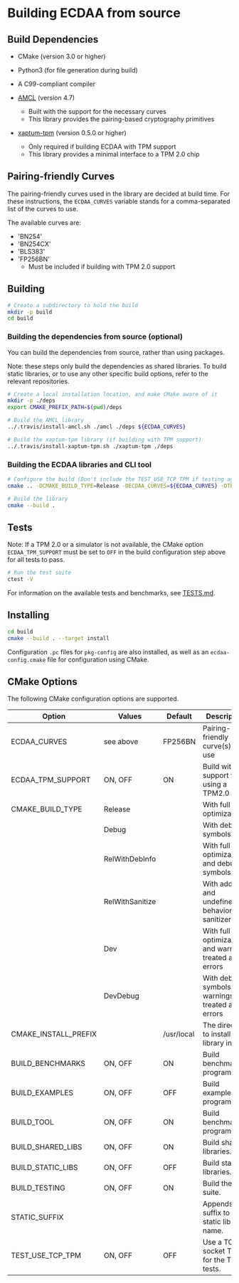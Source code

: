 # Building ECDAA from source

## Build Dependencies

* CMake (version 3.0 or higher)
* Python3 (for file generation during build)
* A C99-compliant compiler

* [AMCL](https://github.com/xaptum/amcl) (version 4.7)
  * Built with the support for the necessary curves
  * This library provides the pairing-based cryptography primitives
* [xaptum-tpm](https://github.com/xaptum/xaptum-tpm) (version 0.5.0 or higher)
  * Only required if building ECDAA with TPM support
  * This library provides a minimal interface to a TPM 2.0 chip

## Pairing-friendly Curves

The pairing-friendly curves used in the library are decided at build time.
For these instructions, the `ECDAA_CURVES` variable stands for
a comma-separated list of the curves to use.

The available curves are:
- 'BN254'
- 'BN254CX'
- 'BLS383'
- 'FP256BN'
  - Must be included if building with TPM 2.0 support

## Building

```bash
# Create a subdirectory to hold the build
mkdir -p build
cd build
```

### Building the dependencies from source (optional)

You can build the dependencies from source, rather than using packages.

Note: these steps only build the dependencies as shared libraries.
To build static libraries, or to use any other specific build options,
refer to the relevant repositories.

```bash
# Create a local installation location, and make CMake aware of it
mkdir -p ./deps
export CMAKE_PREFIX_PATH=$(pwd)/deps

# Build the AMCL library
../.travis/install-amcl.sh ./amcl ./deps ${ECDAA_CURVES}

# Build the xaptum-tpm library (if building with TPM support)
../.travis/install-xaptum-tpm.sh ./xaptum-tpm ./deps
```

### Building the ECDAA libraries and CLI tool

```bash
# Configure the build (Don't include the TEST_USE_TCP_TPM if testing against a physical TPM)
cmake .. -DCMAKE_BUILD_TYPE=Release -DECDAA_CURVES=${ECDAA_CURVES} -DTEST_USE_TCP_TPM=ON

# Build the library
cmake --build .
```

## Tests

Note: If a TPM 2.0 or a simulator is not available, the CMake option
`ECDAA_TPM_SUPPORT` must be set to `OFF` in the build configuration step above
for all tests to pass.

```bash
# Run the test suite
ctest -V
```

For information on the available tests and benchmarks, see [TESTS.md](TESTS.md).

## Installing

```bash
cd build
cmake --build . --target install
```

Configuration `.pc` files for `pkg-config` are also installed,
as well as an `ecdaa-config.cmake` file for configuration using CMake.

## CMake Options

The following CMake configuration options are supported.

| Option                              | Values          | Default    | Description                                              |
|-------------------------------------|-----------------|------------|----------------------------------------------------------|
| ECDAA_CURVES                        | see above       | FP256BN    | Pairing-friendly curve(s) to use                         |
| ECDAA_TPM_SUPPORT                   | ON, OFF         | ON         | Build with support for using a TPM2.0                    |
| CMAKE_BUILD_TYPE                    | Release         |            | With full optimizations.                                 |
|                                     | Debug           |            | With debug symbols.                                      |
|                                     | RelWithDebInfo  |            | With full optimizations and debug symbols.               |
|                                     | RelWithSanitize |            | With address and undefined-behavior sanitizers.          |
|                                     | Dev             |            | With full optimizations and warnings treated as errors   |
|                                     | DevDebug        |            | With debug symbols and warnings treated as errors        |
| CMAKE_INSTALL_PREFIX                | <string>        | /usr/local | The directory to install the library in.                 |
| BUILD_BENCHMARKS                    | ON, OFF         | ON         | Build benchmark programs                                 |
| BUILD_EXAMPLES                      | ON, OFF         | OFF        | Build example programs                                   |
| BUILD_TOOL                          | ON, OFF         | ON         | Build benchmark programs                                 |
| BUILD_SHARED_LIBS                   | ON, OFF         | ON         | Build shared libraries.                                  |
| BUILD_STATIC_LIBS                   | ON, OFF         | OFF        | Build static libraries.                                  |
| BUILD_TESTING                       | ON, OFF         | ON         | Build the test suite.                                    |
| STATIC_SUFFIX                       | <string>        | <none>     | Appends a suffix to the static lib name.                 |
| TEST_USE_TCP_TPM                    | ON, OFF         | OFF        | Use a TCP socket TCTI for the TPM tests.                 |
